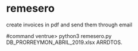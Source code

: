 # remesero
create invoices in pdf and send them through email

#command
ventrue> python3 remesero.py DB_PRORREYMON_ABRIL_2019.xlsx ARRDTOS.
